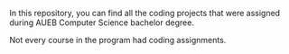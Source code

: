 In this repository, you can find all the coding projects that were assigned
during AUEB Computer Science bachelor degree.

Not every course in the program had coding assignments.

